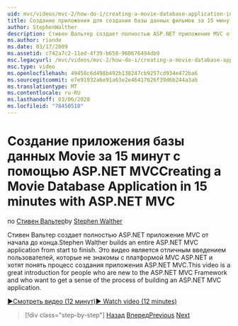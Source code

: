 ```yaml
---
uid: mvc/videos/mvc-2/how-do-i/creating-a-movie-database-application-in-15-minutes-with-aspnet-mvc
title: Создание приложения для создания базы данных фильмов за 15 минут с помощью ASP.NET MVC | Документация Майкрософт
author: StephenWalther
description: Стивен Вальтер создает полностью ASP.NET приложение MVC от начала до конца. Это видео является отличным введением пользователей, которые не знакомы с ASP.NET MVC F...
ms.author: riande
ms.date: 03/17/2009
ms.assetid: c742a7c2-11ed-4f39-b658-960676494db9
msc.legacyurl: /mvc/videos/mvc-2/how-do-i/creating-a-movie-database-application-in-15-minutes-with-aspnet-mvc
msc.type: video
ms.openlocfilehash: 49458c6d498b492b138247cb9257cd934e472ba6
ms.sourcegitcommit: e7e91932a6e91a63e2e46417626f39d6b244a3ab
ms.translationtype: MT
ms.contentlocale: ru-RU
ms.lasthandoff: 03/06/2020
ms.locfileid: "78450510"
---
```

# <a name="creating-a-movie-database-application-in-15-minutes-with-aspnet-mvc"></a><span data-ttu-id="7c8e8-104">Создание приложения базы данных Movie за 15 минут с помощью ASP.NET MVC</span><span class="sxs-lookup"><span data-stu-id="7c8e8-104">Creating a Movie Database Application in 15 minutes with ASP.NET MVC</span></span>

<span data-ttu-id="7c8e8-105">по [Стивен Вальтер](https://github.com/StephenWalther)</span><span class="sxs-lookup"><span data-stu-id="7c8e8-105">by [Stephen Walther](https://github.com/StephenWalther)</span></span>

<span data-ttu-id="7c8e8-106">Стивен Вальтер создает полностью ASP.NET приложение MVC от начала до конца.</span><span class="sxs-lookup"><span data-stu-id="7c8e8-106">Stephen Walther builds an entire ASP.NET MVC application from start to finish.</span></span> <span data-ttu-id="7c8e8-107">Это видео является отличным введением пользователей, которые не знакомы с платформой MVC ASP.NET и хотят понять процесс создания приложения ASP.NET MVC.</span><span class="sxs-lookup"><span data-stu-id="7c8e8-107">This video is a great introduction for people who are new to the ASP.NET MVC Framework and who want to get a sense of the process of building an ASP.NET MVC application.</span></span>

[<span data-ttu-id="7c8e8-108">&#9654;Смотреть видео (12 минут)</span><span class="sxs-lookup"><span data-stu-id="7c8e8-108">&#9654; Watch video (12 minutes)</span></span>](https://channel9.msdn.com/Blogs/ASP-NET-Site-Videos/creating-a-movie-database-application-in-15-minutes-with-aspnet-mvc)

> [!div class="step-by-step"]
> <span data-ttu-id="7c8e8-109">[Назад](creating-a-tasklist-application-with-aspnet-mvc.md)
> [Вперед](understanding-models-views-and-controllers.md)</span><span class="sxs-lookup"><span data-stu-id="7c8e8-109">[Previous](creating-a-tasklist-application-with-aspnet-mvc.md)
[Next](understanding-models-views-and-controllers.md)</span></span>
